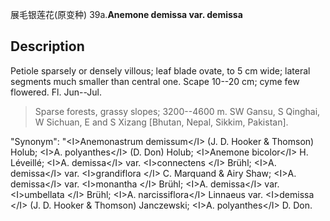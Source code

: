 展毛银莲花(原变种)
39a.**Anemone demissa var. demissa**

## Description
Petiole sparsely or densely villous; leaf blade ovate, to 5 cm wide; lateral segments much smaller than central one. Scape 10--20 cm; cyme few flowered. Fl. Jun--Jul.


> Sparse forests, grassy slopes; 3200--4600 m. SW Gansu, S Qinghai, W Sichuan, E and S Xizang [Bhutan, Nepal, Sikkim, Pakistan].

  "Synonym": "&lt;I&gt;Anemonastrum demissum&lt;/I&gt; (J. D. Hooker &amp; Thomson) Holub; &lt;I&gt;A. polyanthes&lt;/I&gt; (D. Don) Holub; &lt;I&gt;Anemone bicolor&lt;/I&gt; H. Léveillé; &lt;I&gt;A. demissa&lt;/I&gt; var. &lt;I&gt;connectens &lt;/I&gt; Brühl; &lt;I&gt;A. demissa&lt;/I&gt; var. &lt;I&gt;grandiflora &lt;/I&gt; C. Marquand &amp; Airy Shaw; &lt;I&gt;A. demissa&lt;/I&gt; var. &lt;I&gt;monantha &lt;/I&gt; Brühl; &lt;I&gt;A. demissa&lt;/I&gt; var. &lt;I&gt;umbellata &lt;/I&gt; Brühl; &lt;I&gt;A. narcissiflora&lt;/I&gt; Linnaeus var. &lt;I&gt;demissa &lt;/I&gt; (J. D. Hooker &amp; Thomson) Janczewski; &lt;I&gt;A. polyanthes&lt;/I&gt; D. Don.


